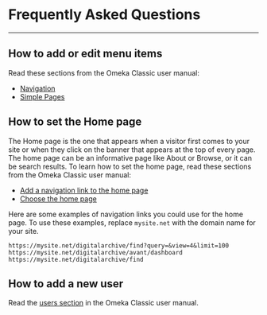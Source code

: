 # Frequently Asked Questions

---

## How to add or edit menu items

Read these sections from the Omeka Classic user manual:

-   [Navigation](https://omeka.org/classic/docs/Admin/Appearance/Navigation/)
-   [Simple Pages](https://omeka.org/classic/docs/Plugins/SimplePages/)


## How to set the Home page

The Home page is the one that appears when a visitor first comes to your site or when they click on the banner that appears at the top of every page. The home page can be an informative page like About or Browse, or it can be search results. To learn how to set the home page, read these sections from the Omeka Classic user manual:

-   [Add a navigation link to the home page](https://omeka.org/classic/docs/Admin/Appearance/Navigation/#add-navigation-links)
-   [Choose the home page](https://omeka.org/classic/docs/Admin/Appearance/Navigation/#choose-a-homepage)

Here are some examples of navigation links you could use for the home page. To use these examples, replace `mysite.net` with the domain name for your site.

```
https://mysite.net/digitalarchive/find?query=&view=4&limit=100
https://mysite.net/digitalarchive/avant/dashboard
https://mysite.net/digitalarchive/find
```

## How to add a new user

Read the [users section](https://omeka.org/classic/docs/Admin/Users/) in the Omeka Classic user manual.


